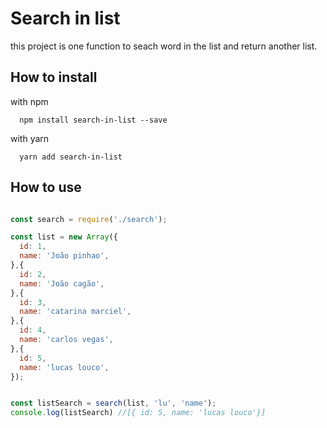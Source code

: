 # Search in list

this project is one function to seach word in the list and return another list.

## How to install

with npm

```
  npm install search-in-list --save
```

with yarn 

```
  yarn add search-in-list
```

## How to use

```js

const search = require('./search');

const list = new Array({
  id: 1,
  name: 'João pinhao',
},{
  id: 2,
  name: 'João cagão',
},{
  id: 3,
  name: 'catarina marciel',
},{
  id: 4,
  name: 'carlos vegas',
},{
  id: 5,
  name: 'lucas louco',
});


const listSearch = search(list, 'lu', 'name');
console.log(listSearch) //[{ id: 5, name: 'lucas louco'}]

```

